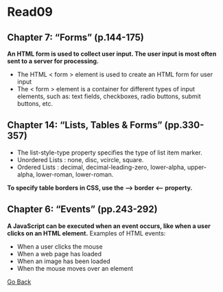 # Read09

## Chapter 7: “Forms” (p.144-175)
**An HTML form is used to collect user input. The user input is most often sent to a server for processing.**
- The HTML < form > element is used to create an HTML form for user input
- The < form > element is a container for different types of input elements, such as: text fields, checkboxes, radio buttons, submit buttons, etc.

## Chapter 14: “Lists, Tables & Forms” (pp.330-357)
- The list-style-type property specifies the type of list item marker.
- Unordered Lists : none, disc, vcircle, square.
- Ordered Lists : decimal, decimal-leading-zero, lower-alpha, upper-alpha, lower-roman, lower-roman.

**To specify table borders in CSS, use the --> border <-- property.**

## Chapter 6: “Events” (pp.243-292)
**A JavaScript can be executed when an event occurs, like when a user clicks on an HTML element.**
Examples of HTML events:
- When a user clicks the mouse
- When a web page has loaded
- When an image has been loaded
- When the mouse moves over an element

[Go Back ](README.md)